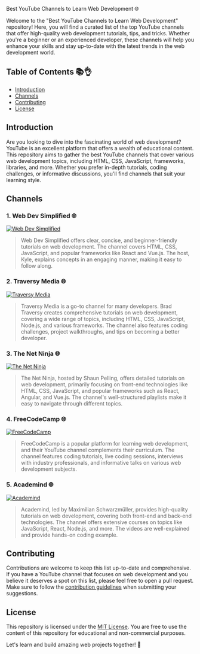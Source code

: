 Best YouTube Channels to Learn Web Development 🌐

Welcome to the "Best YouTube Channels to Learn Web Development" repository! Here, you will find a curated list of the top YouTube channels that offer high-quality web development tutorials, tips, and tricks. Whether you're a beginner or an experienced developer, these channels will help you enhance your skills and stay up-to-date with the latest trends in the web development world.

## Table of Contents 📚👌

- [Introduction](#introduction)
- [Channels](#channels)
- [Contributing](#contributing)
- [License](#license)

## Introduction

Are you looking to dive into the fascinating world of web development? YouTube is an excellent platform that offers a wealth of educational content. This repository aims to gather the best YouTube channels that cover various web development topics, including HTML, CSS, JavaScript, frameworks, libraries, and more. Whether you prefer in-depth tutorials, coding challenges, or informative discussions, you'll find channels that suit your learning style.

## Channels

### 1. Web Dev Simplified 🌐
[![Web Dev Simplified](https://img.shields.io/badge/Web%20Dev%20Simplified-red?style=flat-square&logo=youtube)](https://www.youtube.com/channel/UCFbNIlppjAuEX4znoulh0Cw)
> Web Dev Simplified offers clear, concise, and beginner-friendly tutorials on web development. The channel covers HTML, CSS, JavaScript, and popular frameworks like React and Vue.js. The host, Kyle, explains concepts in an engaging manner, making it easy to follow along.

### 2. Traversy Media 🌐
[![Traversy Media](https://img.shields.io/badge/Traversy%20Media-red?style=flat-square&logo=youtube)](https://www.youtube.com/user/TechGuyWeb)
> Traversy Media is a go-to channel for many developers. Brad Traversy creates comprehensive tutorials on web development, covering a wide range of topics, including HTML, CSS, JavaScript, Node.js, and various frameworks. The channel also features coding challenges, project walkthroughs, and tips on becoming a better developer.

### 3. The Net Ninja 🌐
[![The Net Ninja](https://img.shields.io/badge/The%20Net%20Ninja-red?style=flat-square&logo=youtube)](https://www.youtube.com/channel/UCW5YeuERMmlnqo4oq8vwUpg)
> The Net Ninja, hosted by Shaun Pelling, offers detailed tutorials on web development, primarily focusing on front-end technologies like HTML, CSS, JavaScript, and popular frameworks such as React, Angular, and Vue.js. The channel's well-structured playlists make it easy to navigate through different topics.

### 4. FreeCodeCamp 🌐
[![FreeCodeCamp](https://img.shields.io/badge/FreeCodeCamp-red?style=flat-square&logo=youtube)](https://www.youtube.com/channel/UC8butISFwT-Wl7EV0hUK0BQ)
> FreeCodeCamp is a popular platform for learning web development, and their YouTube channel complements their curriculum. The channel features coding tutorials, live coding sessions, interviews with industry professionals, and informative talks on various web development subjects.

### 5. Academind 🌐
[![Academind](https://img.shields.io/badge/Academind-red?style=flat-square&logo=youtube)](https://www.youtube.com/c/Academind)
> Academind, led by Maximilian Schwarzmüller, provides high-quality tutorials on web development, covering both front-end and back-end technologies. The channel offers extensive courses on topics like JavaScript, React, Node.js, and more. The videos are well-explained and provide hands-on coding example.

## Contributing

Contributions are welcome to keep this list up-to-date and comprehensive. If you have a YouTube channel that focuses on web development and you believe it deserves a spot on this list, please feel free to open a pull request. Make sure to follow the [contribution guidelines](CONTRIBUTING.md) when submitting your suggestions.

## License

This repository is licensed under the [MIT License](LICENSE.md). You are free to use the content of this repository for educational and non-commercial purposes.

Let's learn and build amazing web projects together! 🚀
